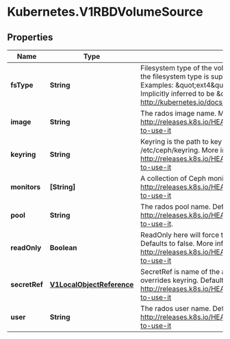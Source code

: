 # Kubernetes.V1RBDVolumeSource

## Properties
Name | Type | Description | Notes
------------ | ------------- | ------------- | -------------
**fsType** | **String** | Filesystem type of the volume that you want to mount. Tip: Ensure that the filesystem type is supported by the host operating system. Examples: \&quot;ext4\&quot;, \&quot;xfs\&quot;, \&quot;ntfs\&quot;. Implicitly inferred to be \&quot;ext4\&quot; if unspecified. More info: http://kubernetes.io/docs/user-guide/volumes#rbd | [optional] 
**image** | **String** | The rados image name. More info: http://releases.k8s.io/HEAD/examples/volumes/rbd/README.md#how-to-use-it | 
**keyring** | **String** | Keyring is the path to key ring for RBDUser. Default is /etc/ceph/keyring. More info: http://releases.k8s.io/HEAD/examples/volumes/rbd/README.md#how-to-use-it | [optional] 
**monitors** | **[String]** | A collection of Ceph monitors. More info: http://releases.k8s.io/HEAD/examples/volumes/rbd/README.md#how-to-use-it | 
**pool** | **String** | The rados pool name. Default is rbd. More info: http://releases.k8s.io/HEAD/examples/volumes/rbd/README.md#how-to-use-it. | [optional] 
**readOnly** | **Boolean** | ReadOnly here will force the ReadOnly setting in VolumeMounts. Defaults to false. More info: http://releases.k8s.io/HEAD/examples/volumes/rbd/README.md#how-to-use-it | [optional] 
**secretRef** | [**V1LocalObjectReference**](V1LocalObjectReference.md) | SecretRef is name of the authentication secret for RBDUser. If provided overrides keyring. Default is nil. More info: http://releases.k8s.io/HEAD/examples/volumes/rbd/README.md#how-to-use-it | [optional] 
**user** | **String** | The rados user name. Default is admin. More info: http://releases.k8s.io/HEAD/examples/volumes/rbd/README.md#how-to-use-it | [optional] 


